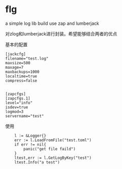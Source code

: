 # flg
a simple log lib build use zap and lumberjack

对zlog和lumberjack进行封装。希望能够结合两者的优点

基本的配置
```
[jackcfg]
filename="test.log"
maxsize=500
maxage=7
maxbackups=1000
localtime=true
compress=false


[zapcfgs]
[zapcfgs.1]
level="info"
isdev=true
logmod=3
servername="test"
```

使用

```
	l := &Logger{}
	err := l.LoadFromFile("test.toml")
	if err != nil{
		panic("get file faild")
	}
	ltest,err := l.GetLogByKey("test")
	ltest.Info("a test")
```


